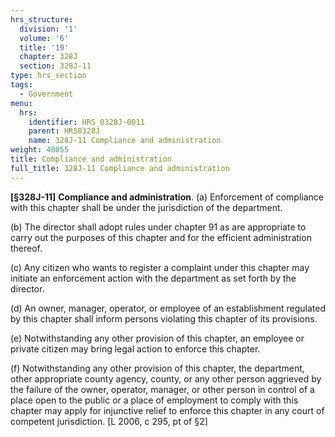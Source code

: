 ```yaml
---
hrs_structure:
  division: '1'
  volume: '6'
  title: '19'
  chapter: 328J
  section: 328J-11
type: hrs_section
tags:
  - Government
menu:
  hrs:
    identifier: HRS_0328J-0011
    parent: HRS0328J
    name: 328J-11 Compliance and administration
weight: 40055
title: Compliance and administration
full_title: 328J-11 Compliance and administration
---
```

**[§328J-11]** **Compliance and administration**. (a) Enforcement of compliance with this chapter shall be under the jurisdiction of the department.

(b) The director shall adopt rules under chapter 91 as are appropriate to carry out the purposes of this chapter and for the efficient administration thereof.

(c) Any citizen who wants to register a complaint under this chapter may initiate an enforcement action with the department as set forth by the director.

(d) An owner, manager, operator, or employee of an establishment regulated by this chapter shall inform persons violating this chapter of its provisions.

(e) Notwithstanding any other provision of this chapter, an employee or private citizen may bring legal action to enforce this chapter.

(f) Notwithstanding any other provision of this chapter, the department, other appropriate county agency, county, or any other person aggrieved by the failure of the owner, operator, manager, or other person in control of a place open to the public or a place of employment to comply with this chapter may apply for injunctive relief to enforce this chapter in any court of competent jurisdiction. [L 2006, c 295, pt of §2]